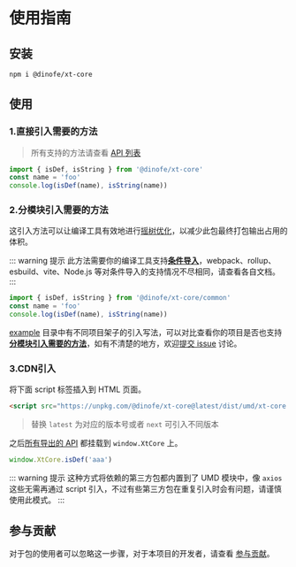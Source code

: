 # 使用指南

## 安装

```bash
npm i @dinofe/xt-core
```

## 使用

### 1.直接引入需要的方法

> 所有支持的方法请查看 [API 列表](../api/xt-core)

```js
import { isDef, isString } from '@dinofe/xt-core'
const name = 'foo'
console.log(isDef(name), isString(name))
```

### 2.分模块引入需要的方法

这引入方法可以让编译工具有效地进行[摇树优化](https://webpack.js.org/guides/tree-shaking/)，以减少此包最终打包输出占用的体积。

::: warning 提示
此方法需要你的编译工具支持[**条件导入**](https://nodejs.org/api/packages.html)，webpack、rollup、esbuild、vite、Node.js 等对条件导入的支持情况不尽相同，请查看各自文档。
:::

```js {1}
import { isDef, isString } from '@dinofe/xt-core/common'
const name = 'foo'
console.log(isDef(name), isString(name))
```

[example](https://github.com/idinofe/xt-core/tree/master/example) 目录中有不同项目架子的引入写法，可以对比查看你的项目是否也支持[**分模块引入需要的方法**](#2分模块引入需要的方法)，如有不清楚的地方，欢迎[提交 issue](https://github.com/idinofe/xt-core/issues/new/choose) 讨论。

### 3.CDN引入

将下面 script 标签插入到 HTML 页面。

```html
<script src="https://unpkg.com/@dinofe/xt-core@latest/dist/umd/xt-core.min.js"></script>
```

> 替换 `latest` 为对应的版本号或者 `next` 可引入不同版本

之后[所有导出的 API](../api/xt-core) 都挂载到 `window.XtCore` 上。

```js
window.XtCore.isDef('aaa')
```

::: warning 提示
这种方式将依赖的第三方包都内置到了 UMD 模块中，像 `axios` 这些无需再通过 script 引入，不过有些第三方包在重复引入时会有问题，请谨慎使用此模式。
:::

## 参与贡献

对于包的使用者可以忽略这一步骤，对于本项目的开发者，请查看 [参与贡献](./contribute.md)。
